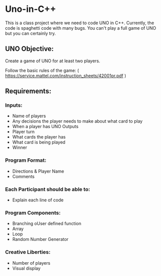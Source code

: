 # Uno-in-C++
This is a class project where we need to code UNO in C++. Currently, the code is spaghetti code with many bugs. You can't play a full game of UNO but you can certainly try.

## UNO Objective:

Create a game of UNO for at least two players.

Follow the basic rules of the game: ( https://service.mattel.com/instruction_sheets/42001pr.pdf )

## Requirements:

### Inputs:
+ Name of players
+ Any decisions the player needs to make about what card to play
+ When a player has UNO Outputs
+ Player turn
+ What cards the player has
+ What card is being played
+ Winner

### Program Format:
+ Directions & Player Name
+ Comments

### Each Participant should be able to:
+ Explain each line of code

### Program Components:
+ Branching oUser defined function
+ Array
+ Loop
+ Random Number Generator

### Creative Liberties:
+ Number of players
+ Visual display 
